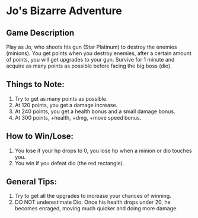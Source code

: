 # Jo's Bizarre Adventure
## Game Description
Play as Jo, who shoots his gun (Star Platinum) to destroy the enemies (minions). You get points when you destroy enemies, after a certain amount of points, you will get upgrades to your gun. Survive for 1 minute and acquire as many points as possible before facing the big boss (dio).

## Things to Note:

1.	Try to get as many points as possible.
2.	At 120 points, you get a damage increase.
3.	At 240 points, you get a health bonus and a small damage bonus.
4.	At 300 points, +health, +dmg, +move speed bonus.

## How to Win/Lose:
1.	You lose if your hp drops to 0, you lose hp when a minion or dio touches you.
2.	You win if you defeat dio (the red rectangle).

## General Tips:
1.	Try to get all the upgrades to increase your chances of winning.
2.	DO NOT underestimate Dio. Once his health drops under 20, he becomes enraged, moving much quicker and doing more damage. 


